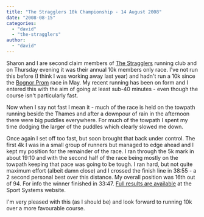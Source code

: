 ```yaml
---
title: "The Stragglers 10k Championship - 14 August 2008"
date: "2008-08-15"
categories: 
  - "david"
  - "the-stragglers"
author: 
  - "david"
---
```


Sharon and I are second claim members of [The Stragglers](http://www.stragglers.org/) running club and on Thursday evening it was their annual 10k members only race. I've not run this before (I think I was working away last year) and hadn't run a 10k since the [Bognor Prom](/?p=347) race in May. My recent running has been on form and I entered this with the aim of going at least sub-40 minutes - even though the course isn't particularly fast.

Now when I say not fast I mean it - much of the race is held on the towpath running beside the Thames and after a downpour of rain in the afternoon there were big puddles everywhere. For much of the towpath I spent my time dodging the larger of the puddles which clearly slowed me down.

Once again I set off too fast, but soon brought that back under control. The first 4k I was in a small group of runners but managed to edge ahead and I kept my position for the remainder of the race. I ran through the 5k mark in about 19:10 and with the second half of the race being mostly on the towpath keeping that pace was going to be tough. I ran hard, but not quite maximum effort (albeit damn close) and I crossed the finish line in 38:55 - a 2 second personal best over this distance. My overall position was 16th out of 94. For info the winner finished in 33:47. [Full results are available](http://www.sportsystems.net/Stragglers/Files/ResultsStragglers08All.pdf) at the Sport Systems website.

I'm very pleased with this (as I should be) and look forward to running 10k over a more favourable course.
